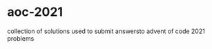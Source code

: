 # aoc-2021
<div>collection of solutions used to submit answersto advent of code 2021 problems</div>
